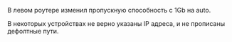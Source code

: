 В левом роутере изменил пропускную способность с 1Gb на auto.

В некоторых устройствах не верно указаны IP адреса, и не прописаны дефолтные пути.


